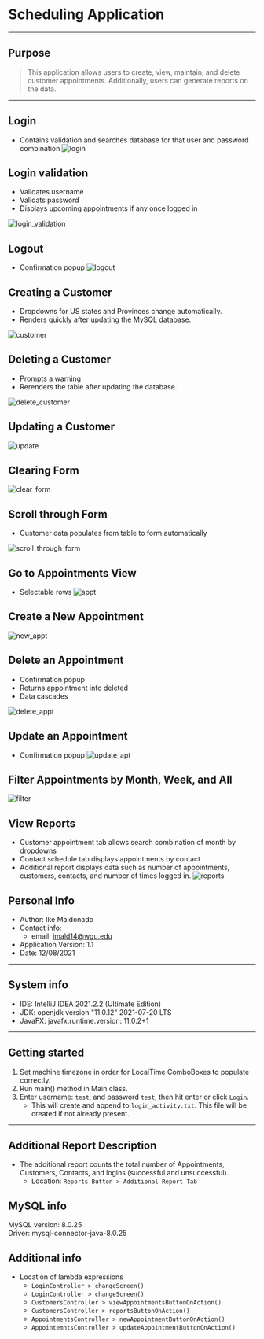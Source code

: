 # Scheduling Application

---

## Purpose
> This application allows users to create, view, maintain, and delete customer appointments. Additionally,
users can generate reports on the data.

---

## Login
- Contains validation and searches database for that user and password combination
![login](https://github.com/ike5/C195ProjectV1/blob/main/resources/Jun-10-2022%2018-40-32.gif)

## Login validation
- Validates username
- Validats password
- Displays upcoming appointments if any once logged in

![login_validation](https://github.com/ike5/C195ProjectV1/blob/main/resources/Jun-10-2022%2018-40-40.gif)



## Logout
- Confirmation popup
![logout](https://github.com/ike5/C195ProjectV1/blob/main/resources/Jun-10-2022%2018-40-26.gif)

## Creating a Customer
- Dropdowns for US states and Provinces change automatically.
- Renders quickly after updating the MySQL database.

![customer](https://github.com/ike5/C195ProjectV1/blob/main/resources/Jun-10-2022%2018-36-11.gif)


## Deleting a Customer
- Prompts a warning
- Rerenders the table after updating the database.

![delete_customer](https://github.com/ike5/C195ProjectV1/blob/main/resources/Jun-10-2022%2018-38-54.gif)

## Updating a Customer

![update](https://github.com/ike5/C195ProjectV1/blob/main/resources/Jun-10-2022%2018-39-17.gif)

## Clearing Form

![clear_form](https://github.com/ike5/C195ProjectV1/blob/main/resources/Jun-10-2022%2018-39-03.gif)

## Scroll through Form
- Customer data populates from table to form automatically

![scroll_through_form](https://github.com/ike5/C195ProjectV1/blob/main/resources/Jun-10-2022%2018-39-10.gif)

## Go to Appointments View
- Selectable rows
![appt](https://github.com/ike5/C195ProjectV1/blob/main/resources/Jun-10-2022%2018-39-28.gif)

## Create a New Appointment
![new_appt](https://github.com/ike5/C195ProjectV1/blob/main/resources/Jun-10-2022%2018-39-34.gif)

## Delete an Appointment
- Confirmation popup
- Returns appointment info deleted
- Data cascades

![delete_appt](https://github.com/ike5/C195ProjectV1/blob/main/resources/Jun-10-2022%2018-39-49.gif)

## Update an Appointment
- Confirmation popup
![update_apt](https://github.com/ike5/C195ProjectV1/blob/main/resources/Jun-10-2022%2018-39-58.gif)

## Filter Appointments by Month, Week, and All
![filter](https://github.com/ike5/C195ProjectV1/blob/main/resources/Jun-10-2022%2018-40-07.gif)

## View Reports
- Customer appointment tab allows search combination of month by dropdowns
- Contact schedule tab displays appointments by contact
- Additional report displays data such as number of appointments, customers, contacts, and number of times logged in.
![reports](https://github.com/ike5/C195ProjectV1/blob/main/resources/Jun-10-2022%2018-40-14.gif)



## Personal Info

- Author: Ike Maldonado  
- Contact info: 
  - email: imald14@wgu.edu
- Application Version: 1.1
- Date: 12/08/2021

---

## System info

- IDE: IntelliJ IDEA 2021.2.2 (Ultimate Edition)  
- JDK: openjdk version "11.0.12" 2021-07-20 LTS
- JavaFX: javafx.runtime.version: 11.0.2+1

---

## Getting started
 
1. Set machine timezone in order for LocalTime ComboBoxes to populate correctly.
2. Run main() method in Main class.
3. Enter username: `test`, and password `test`, then hit enter or click `Login`.
    - This will create and append to `login_activity.txt`. This file will be created if not already present.

---

## Additional Report Description
- The additional report counts the total number of Appointments, Customers, Contacts, and logins (successful and unsuccessful). 
  - Location: `Reports Button > Additional Report Tab`

## MySQL info
MySQL version: 8.0.25  
Driver: mysql-connector-java-8.0.25

## Additional info
- Location of lambda expressions
  - `LoginController > changeScreen()`
  - `LoginController > changeScreen()`
  - `CustomersController > viewAppointmentsButtonOnAction()`
  - `CustomersController > reportsButtonOnAction()`
  - `AppointmentsController > newAppointmentButtonOnAction()`
  - `AppointemntsController > updateAppointmentButtonOnAction()`


